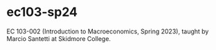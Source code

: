 # ec103-sp24
EC 103-002 (Introduction to Macroeconomics, Spring 2023), taught by Marcio Santetti at Skidmore College. 
